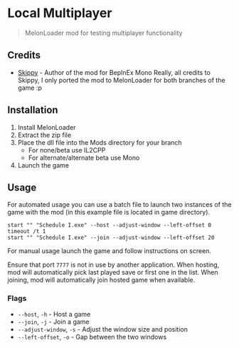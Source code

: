 # Local Multiplayer

> MelonLoader mod for testing multiplayer functionality

## Credits
- [Skippy](https://github.com/Skippeh/Schedule1RealRadioMod/tree/main/LocalMultiplayer) - Author of the mod for BepInEx Mono
Really, all credits to Skippy, I only ported the mod to MelonLoader for both branches of the game :p

## Installation
1. Install MelonLoader
2. Extract the zip file
3. Place the dll file into the Mods directory for your branch
    - For none/beta use IL2CPP
    - For alternate/alternate beta use Mono
4. Launch the game

## Usage
For automated usage you can use a batch file to launch two instances of the game with the mod (in this example file is located in game directory).
```batch
start "" "Schedule I.exe" --host --adjust-window --left-offset 0
timeout /t 1
start "" "Schedule I.exe" --join --adjust-window --left-offset 20
```
For manual usage launch the game and follow instructions on screen.

Ensure that port `7777` is not in use by another application.
When hosting, mod will automatically pick last played save or first one in the list.
When joining, mod will automatically join hosted game when available.

### Flags
- `--host`, `-h` - Host a game
- `--join`, `-j` - Join a game
- `--adjust-window`, `-s` - Adjust the window size and position
- `--left-offset`, `-o` - Gap between the two windows
